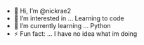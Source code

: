 - 👋 Hi, I’m @nickrae2
- 👀 I’m interested in ... Learning to code
- 🌱 I’m currently learning ... Python
- ⚡ Fun fact: ... I have no idea what im doing 

<!---
nickrae2/nickrae2 is a ✨ special ✨ repository because its `README.md` (this file) appears on your GitHub profile.
You can click the Preview link to take a look at your changes.
--->
